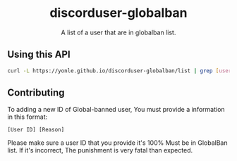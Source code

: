 <div align="center">
  <h1>discorduser-globalban</h1>
  A list of a user that are in globalban list.
</div>

## Using this API
```bash
curl -L https://yonle.github.io/discorduser-globalban/list | grep [userid]
```
## Contributing
To adding a new ID of Global-banned user, You must provide a information in this format:
```
[User ID] [Reason]
```
Please make sure a user ID that you provide it's 100% Must be in GlobalBan list. If it's incorrect, The punishment is very fatal than expected.

